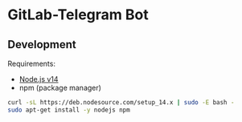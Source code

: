 # GitLab-Telegram Bot

## Development

Requirements:

* [Node.js v14](https://nodejs.org/en/download/)
* npm (package manager)

```sh
curl -sL https://deb.nodesource.com/setup_14.x | sudo -E bash -
sudo apt-get install -y nodejs npm
```
